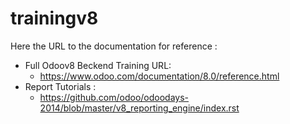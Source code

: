 trainingv8
==========
Here the URL to the documentation for reference :
- Full Odoov8 Beckend Training URL:
   * https://www.odoo.com/documentation/8.0/reference.html
- Report Tutorials : 
   * https://github.com/odoo/odoodays-2014/blob/master/v8_reporting_engine/index.rst
